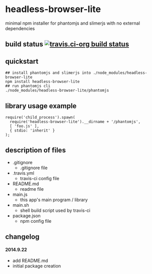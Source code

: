 headless-browser-lite
=====================
minimal npm installer for phantomjs and slimerjs with no external dependencies



## build status [![travis.ci-org build status](https://api.travis-ci.org/kaizhu256/node-headless-browser-lite.svg)](https://travis-ci.org/kaizhu256/node-headless-browser-lite)



## quickstart
```
## install phantomjs and slimerjs into ./node_modules/headless-browser-lite
npm install headless-browser-lite
## run phantomjs cli
./node_modules/headless-browser-lite/phantomjs
```



## library usage example
```
require('child_process').spawn(
  require('headless-browser-lite').__dirname + '/phantomjs',
  [ 'foo.js' ],
  { stdio: 'inherit' }
);
```



## description of files
- .gitignore
  - .gitignore file
- .travis.yml
  - travis-ci config file
- README.md
  - readme file
- main.js
  - this app's main program / library
- main.sh
  - shell build script used by travis-ci
- package.json
  - npm config file



## changelog
#### 2014.9.22
- add README.md
- initial package creation

